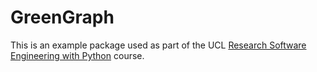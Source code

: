 GreenGraph
==========

This is an example package used as part of the UCL [Research Software Engineering with Python](development.rc.ucl.ac.uk/training/engineering) course.
